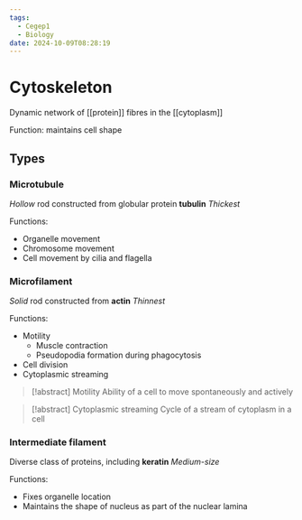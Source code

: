 ```yaml
---
tags:
  - Cegep1
  - Biology
date: 2024-10-09T08:28:19
---
```


# Cytoskeleton

Dynamic network of [[protein]] fibres in the [[cytoplasm]]

Function: maintains cell shape

## Types

### Microtubule

*Hollow* rod constructed from globular protein **tubulin**
*Thickest*

Functions:

- Organelle movement
- Chromosome movement
- Cell movement by cilia and flagella

### Microfilament

*Solid* rod constructed from **actin**
*Thinnest*

Functions:

- Motility
	- Muscle contraction
	- Pseudopodia formation during phagocytosis
- Cell division
- Cytoplasmic streaming

> [!abstract] Motility
> Ability of a cell to move spontaneously and actively

> [!abstract] Cytoplasmic streaming
> Cycle of a stream of cytoplasm in a cell

### Intermediate filament

Diverse class of proteins, including **keratin**
*Medium-size*

Functions:

- Fixes organelle location
- Maintains the shape of nucleus as part of the nuclear lamina